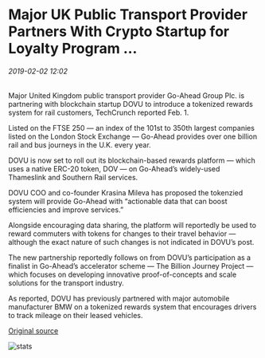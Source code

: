 # Major UK Public Transport Provider Partners With Crypto Startup for Loyalty Program ...

###### 2019-02-02 12:02

Major United Kingdom public transport provider Go-Ahead Group Plc. is partnering with blockchain startup DOVU to introduce a tokenized rewards system for rail customers, TechCrunch reported Feb. 1.

Listed on the FTSE 250 — an index of the 101st to 350th largest companies listed on the London Stock Exchange — Go-Ahead provides over one billion rail and bus journeys in the U.K. every year.

DOVU is now set to roll out its blockchain-based rewards platform — which uses a native ERC-20 token, DOV — on Go-Ahead’s widely-used Thameslink and Southern Rail services.

DOVU COO and co-founder Krasina Mileva has proposed the tokenzied system will provide Go-Ahead with “actionable data that can boost efficiencies and improve services.”

Alongside encouraging data sharing, the platform will reportedly be used to reward commuters with tokens for changes to their travel behavior — although the exact nature of such changes is not indicated in DOVU’s post.

The new partnership reportedly follows on from DOVU’s participation as a finalist in Go-Ahead’s accelerator scheme — The Billion Journey Project — which focuses on developing innovative proof-of-concepts and scale solutions for the transport industry.

As reported, DOVU has previously partnered with major automobile manufacturer BMW on a tokenized rewards system that encourages drivers to track mileage on their leased vehicles.

[Original source](https://cointelegraph.com/news/major-uk-public-transport-provider-partners-with-crypto-startup-for-loyalty-program)

![stats](https://c.statcounter.com/11760860/0/a89fa40b/1/ "stats")